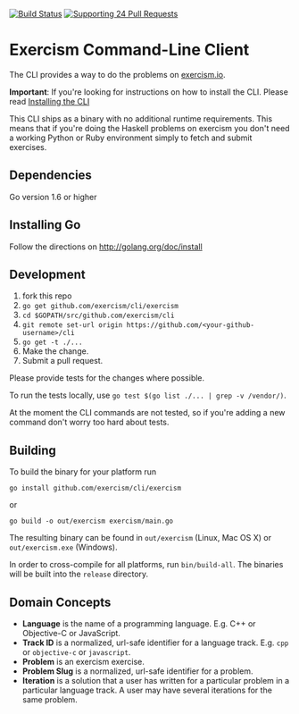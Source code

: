 [![Build Status](https://travis-ci.org/exercism/cli.png?branch=master)](https://travis-ci.org/exercism/cli)
[![Supporting 24 Pull Requests](https://img.shields.io/badge/Supporting-24%20Pull%20Requests-red.svg?style=flat)](http://24pullrequests.com)

# Exercism Command-Line Client

The CLI provides a way to do the problems on
[exercism.io](http://exercism.io).

**Important**: If you're looking for instructions on how to install the CLI. Please read [Installing the CLI](http://exercism.io/cli)

This CLI ships as a binary with no additional runtime requirements. This means
that if you're doing the Haskell problems on exercism you don't need a working
Python or Ruby environment simply to fetch and submit exercises.

## Dependencies

Go version 1.6 or higher

## Installing Go

Follow the directions on http://golang.org/doc/install

## Development

1. fork this repo
1. `go get github.com/exercism/cli/exercism`
1. `cd $GOPATH/src/github.com/exercism/cli`
1. `git remote set-url origin https://github.com/<your-github-username>/cli`
1. `go get -t ./...`
1. Make the change.
1. Submit a pull request.

Please provide tests for the changes where possible.

To run the tests locally, use `go test $(go list ./... | grep -v /vendor/)`.

At the moment the CLI commands are not tested, so if you're adding a new
command don't worry too hard about tests.

## Building

To build the binary for your platform run

```
go install github.com/exercism/cli/exercism
```

or

```
go build -o out/exercism exercism/main.go
```

The resulting binary can be found in `out/exercism` (Linux, Mac OS X) or `out/exercism.exe` (Windows).

In order to cross-compile for all platforms, run `bin/build-all`. The binaries
will be built into the `release` directory.

## Domain Concepts

- **Language** is the name of a programming language. E.g. C++ or Objective-C or JavaScript.
- **Track ID** is a normalized, url-safe identifier for a language track. E.g. `cpp` or `objective-c` or `javascript`.
- **Problem** is an exercism exercise.
- **Problem Slug** is a normalized, url-safe identifier for a problem.
- **Iteration** is a solution that a user has written for a particular problem in a particular language track. A user may have several iterations for the same problem.


